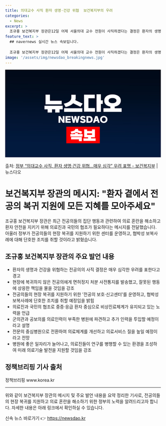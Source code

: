 ```yaml
---
title: 의대교수 사직 환자 생명·건강 위협  보건복지부의 우려
categories:
  - News
excerpt: >
  조규홍 보건복지부 장관은12일 어제 서울의대 교수 전원이 사직하겠다는 결정은 환자의 생명과 건강을 위협하는 …
feature_text: >
  ## navernews 실시간 뉴스 속보입니다.

  조규홍 보건복지부 장관은12일 어제 서울의대 교수 전원이 사직하겠다는 결정은 환자의 생명과 건강을 위협하는 …
image: '/assets/img/newsdao_breakingnews.jpg'
---
```


![뉴스다오 속보](/assets/img/newsdao_breakingnews.jpg)

<p>출처: <a href="https://newsdao.kr/3322" rel="dofollow">정부 “의대교수 사직, 환자 생명·건강 위협…매우 심각” 우려 표명 - 보건복지부</a> | 뉴스다오</p>

<h1>보건복지부 장관의 메시지: "환자 곁에서 전공의 복귀 지원에 모든 지혜를 모아주세요"</h1>
<p data-ke-size="size16">조규홍 보건복지부 장관은 최근 전공의들의 집단 행동과 관련하여 의료 혼란을 해소하고 환자 안전을 지키기 위해 의료진과 국민의 협조가 필요하다는 메시지를 전달했습니다. 아울러 정부가 전공의들의 현장 복귀를 지원하기 위한 센터를 운영하고, 협박성 보복사례에 대해 단호한 조치를 취할 것이라고 밝혔습니다.</p>

<h2 data-ke-size="size26">조규홍 보건복지부 장관의 주요 발언 내용</h2>
<ul>
  <li>환자의 생명과 건강을 위협하는 전공의의 사직 결정은 매우 심각한 우려를 표한다고 경고</li>
  <li>현장에 복귀하지 않은 전공의에게 면허정지 처분 사전통지를 발송했고, 잘못된 행동에 상응한 책임을 물을 것임을 강조</li>
  <li>전공의들의 현장 복귀를 지원하기 위한 '전공의 보호·신고센터'를 운영하고, 협박성 보복사례에 단호한 조치를 취할 예정임을 밝힘</li>
  <li>의료진과 국민의 협조로 중증·응급 환자 중심으로 비상진료체계가 유지되고 있는 노력을 언급</li>
  <li>군의관과 공보의를 의료인력이 부족한 병원에 파견하고 추가 인력을 투입할 예정이라고 설명</li>
  <li>전문의 중심병원으로 전환하여 의료체계를 개선하고 의료서비스 질을 높일 예정이라고 전망</li>
  <li>병원에 좋은 일자리가 늘어나고, 의료진들이 연구를 병행할 수 있는 환경을 조성하여 미래 의료기술 발전을 지원할 것임을 강조</li>
</ul>

<h2 data-ke-size="size26">정책브리핑 기사 출처</h2>
<p data-ke-size="size16">정책브리핑 www.korea.kr</p>

<hr>
<p data-ke-size="size16">위와 같이 보건복지부 장관의 메시지 및 주요 발언 내용을 요약 정리한 기사로, 전공의들의 현장 복귀를 지원하고 의료 혼란을 해소하기 위한 정부의 노력을 알려드리고자 합니다. 자세한 내용은 아래 링크에서 확인하실 수 있습니다.</p>
<p data-ke-size="size16"></p> 

신속 뉴스 바로가기 👉 <a href="https://newsdao.kr" rel="dofollow">https://newsdao.kr</a>


